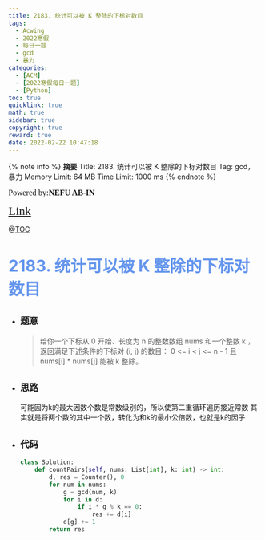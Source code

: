 ```yaml
---
title: 2183. 统计可以被 K 整除的下标对数目
tags:
  - Acwing
  - 2022寒假
  - 每日一题
  - gcd
  - 暴力
categories:
  - [ACM]
  - [2022寒假每日一题]
  - [Python]
toc: true
quicklink: true
math: true
sidebar: true
copyright: true
reward: true
date: 2022-02-22 10:47:18
---
```



{% note info %}
**摘要**
Title: 2183. 统计可以被 K 整除的下标对数目
Tag: gcd，暴力
Memory Limit: 64 MB
Time Limit: 1000 ms
{% endnote %}
<!-- more -->

<font size=3 face=楷体>Powered by:**NEFU AB-IN**</font>

<font color=#FFA500 size=5 face=楷体>[Link](https://leetcode-cn.com/problems/count-array-pairs-divisible-by-k/)</font>

@[TOC](文章目录)

# <font color=#6495ED size=6>2183. 统计可以被 K 整除的下标对数目</font>

* ## <font size=4 face=粗体>题意</font>

  >给你一个下标从 0 开始、长度为 n 的整数数组 nums 和一个整数 k ，返回满足下述条件的下标对 (i, j) 的数目：
  >0 <= i < j <= n - 1 且
  >nums[i] * nums[j] 能被 k 整除。
 

* ## <font size=4 face=粗体>思路</font>

  可能因为k的最大因数个数是常数级别的，所以使第二重循环遍历接近常数
  其实就是将两个数的其中一个数，转化为和k的最小公倍数，也就是k的因子

* ## <font size=4 face=粗体>代码</font>

  ```python
  class Solution:
      def countPairs(self, nums: List[int], k: int) -> int:
          d, res = Counter(), 0
          for num in nums:
              g = gcd(num, k)
              for i in d:
                  if i * g % k == 0:
                      res += d[i]
              d[g] += 1
          return res
  ```